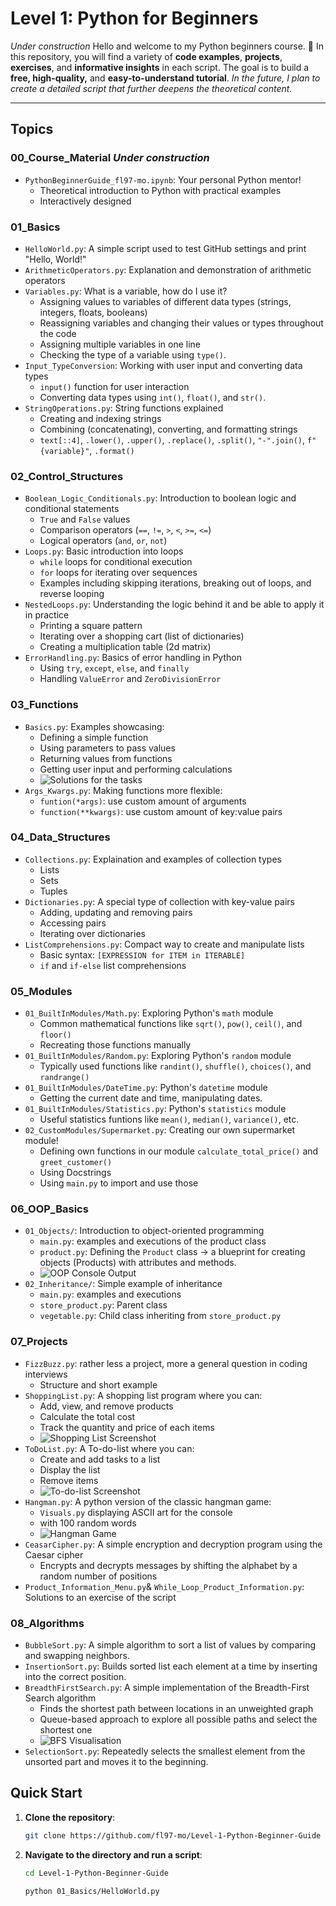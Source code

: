 # Level 1: Python for Beginners

*Under construction*
Hello and welcome to my Python beginners course. 🐍
In this repository, you will find a variety of **code examples**, **projects**, **exercises**, and **informative insights** in each script.
The goal is to build a **free, high-quality,** and **easy-to-understand tutorial**.
*In the future, I plan to create a detailed script that further deepens the theoretical content.*

---

## Topics

### **00_Course_Material** *Under construction*
- `PythonBeginnerGuide_fl97-mo.ipynb`: Your personal Python mentor!
  - Theoretical introduction to Python with practical examples
  - Interactively designed
### **01_Basics**
- `HelloWorld.py`: A simple script used to test GitHub settings and print "Hello, World!"
- `ArithmeticOperators.py`: Explanation and demonstration of arithmetic operators
- `Variables.py`: What is a variable, how do I use it?
  - Assigning values to variables of different data types (strings, integers, floats, booleans)
  - Reassigning variables and changing their values or types throughout the code
  - Assigning multiple variables in one line
  - Checking the type of a variable using `type()`.
- `Input_TypeConversion`: Working with user input and converting data types
  - `input()` function for user interaction
  - Converting data types using `int()`, `float()`, and `str()`.
- `StringOperations.py`: String functions explained
  - Creating and indexing strings
  - Combining (concatenating), converting, and formatting strings
  - `text[::4]`, `.lower()`, `.upper()`, `.replace()`, `.split()`, `"-".join()`, `f"{variable}"`, `.format()`
  
### **02_Control_Structures**
- `Boolean_Logic_Conditionals.py`: Introduction to boolean logic and conditional statements
  - `True` and `False` values
  - Comparison operators (`==`, `!=`, `>`, `<`, `>=`, `<=`)
  - Logical operators (`and`, `or`, `not`)
- `Loops.py`: Basic introduction into loops
  - `while` loops for conditional execution
  - `for` loops for iterating over sequences
  - Examples including skipping iterations, breaking out of loops, and reverse looping
- `NestedLoops.py`: Understanding the logic behind it and be able to apply it in practice
  - Printing a square pattern
  - Iterating over a shopping cart (list of dictionaries)
  - Creating a multiplication table (2d matrix)
- `ErrorHandling.py`: Basics of error handling in Python
  - Using `try`, `except`, `else`, and `finally`
  - Handling `ValueError` and `ZeroDivisionError`

### **03_Functions**
- `Basics.py`: Examples showcasing:
  - Defining a simple function
  - Using parameters to pass values
  - Returning values from functions
  - Getting user input and performing calculations
  - ![Solutions for the tasks](09_Screenshots/03_Basics.png)
- `Args_Kwargs.py`: Making functions more flexible:
  - `funtion(*args)`: use custom amount of arguments
  - `function(**kwargs)`: use custom amount of key:value pairs

### **04_Data_Structures**
- `Collections.py`: Explaination and examples of collection types
  - Lists
  - Sets
  - Tuples
- `Dictionaries.py`: A special type of collection with key-value pairs
  - Adding, updating and removing pairs
  - Accessing pairs
  - Iterating over dictionaries
- `ListComprehensions.py`: Compact way to create and manipulate lists
  - Basic syntax: `[EXPRESSION for ITEM in ITERABLE]`
  - `if` and `if-else` list comprehensions

### **05_Modules**
- `01_BuiltInModules/Math.py`: Exploring Python's `math` module
  - Common mathematical functions like `sqrt()`, `pow()`, `ceil()`, and `floor()`
  - Recreating those functions manually
- `01_BuiltInModules/Random.py`: Exploring Python's `random` module
  - Typically used functions like `randint()`, `shuffle()`, `choices()`, and `randrange()`
- `01_BuiltInModules/DateTime.py`: Python's `datetime` module
  - Getting the current date and time, manipulating dates.
- `01_BuiltInModules/Statistics.py`: Python's `statistics` module
  - Useful statistics funtions like `mean()`, `median()`, `variance()`, etc.
- `02_CustomModules/Supermarket.py`: Creating our own supermarket module!
  - Defining own functions in our module `calculate_total_price()` and `greet_customer()`
  - Using Docstrings 
  - Using `main.py` to import and use those

### **06_OOP_Basics**
- `01_Objects/`: Introduction to object-oriented programming
  - `main.py`: examples and executions of the product class
  - `product.py`: Defining the `Product` class -> a blueprint for creating objects (Products) with attributes and methods.
  - ![OOP Console Output](09_Screenshots/06_OOP_Basics_01_Objects.png)
- `02_Inheritance/`: Simple example of inheritance
  - `main.py`: examples and executions
  - `store_product.py`: Parent class
  - `vegetable.py`: Child class inheriting from `store_product.py`

### **07_Projects**
- `FizzBuzz.py`: rather less a project, more a general question in coding interviews
  - Structure and short example
- `ShoppingList.py`: A shopping list program where you can:
  - Add, view, and remove products
  - Calculate the total cost
  - Track the quantity and price of each items
  - ![Shopping List Screenshot](09_Screenshots/07_ShoppingList.png)
- `ToDoList.py`: A To-do-list where you can:
  - Create and add tasks to a list
  - Display the list
  - Remove items
  - ![To-do-list Screenshot](09_Screenshots/07_ToDoList.png)
- `Hangman.py`: A python version of the classic hangman game:
  - `Visuals.py` displaying ASCII art for the console
  - with 100 random words
  - ![Hangman Game](09_Screenshots/07_Hangman.png)
- `CeasarCipher.py`: A simple encryption and decryption program using the Caesar cipher
  - Encrypts and decrypts messages by shifting the alphabet by a random number of positions
- `Product_Information_Menu.py`& `While_Loop_Product_Information.py`: Solutions to an exercise of the script

### **08_Algorithms**
- `BubbleSort.py`: A simple algorithm to sort a list of values by comparing and swapping neighbors. 
- `InsertionSort.py`: Builds sorted list each element at a time by inserting into the correct position.
- `BreadthFirstSearch.py`: A simple implementation of the Breadth-First Search algorithm
  - Finds the shortest path between locations in an unweighted graph
  - Queue-based approach to explore all possible paths and select the shortest one
  - ![BFS Visualisation](09_Screenshots/08_BreadthFirstSearch.png)
- `SelectionSort.py`: Repeatedly selects the smallest element from the unsorted part and moves it to the beginning.

## Quick Start
1. **Clone the repository**:
   ```bash
   git clone https://github.com/fl97-mo/Level-1-Python-Beginner-Guide
2. **Navigate to the directory and run a script**:
   ```bash
   cd Level-1-Python-Beginner-Guide
   ```
   ```bash
   python 01_Basics/HelloWorld.py
